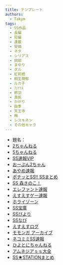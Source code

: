 ```yaml
---
title: テンプレート
authors:
  - Takym
tags:
  - SS作品
  - 長編
  - 短編
  - 連載
  - 安価
  - ネタ
  - シリアス
  - 岡部
  - まゆり
  - ダル
  - 紅莉栖
  - 桐生萌郁
  - ルカ子
  - ﾌｪｲﾘｽ
  - 鈴羽
  - 真帆
  - かがり
  - 由季
  - 天王寺
  - 綯
  - レスキネン
  - その他キャラ
---
```

<!-- このファイルはまとめSS用のテンプレートです。 -->
<!-- 次はここから：https://ssmania.info/category/%e3%82%b7%e3%83%a5%e3%82%bf%e3%82%b2?page=6&sort=s -->
- 題名：
- [2ちゃんねる](http://viper.2ch.sc/test/read.cgi/news4vip/xxx)
- [5ちゃんねる](http://hebi.5ch.net/test/read.cgi/news4vip/xxx)
- [SS速報VIP](https://ex14.vip2ch.com/test/read.cgi/news4ssnip/xxx/)
- [おーぷん2ちゃん](https://hayabusa.open2ch.net/test/read.cgi/news4vip/xxx/)
- [あやめ速報](https://ayamevip.com/archives/xxx.html)
- [ポチッとSS!! SSまとめ](http://potittoss.blog.jp/archives/xxx.html)
- [SS 森きのこ！](http://morikinoko.com/archives/xxx.html)
- [エレファント速報](http://elephant.2chblog.jp/archives/xxx.html)
- [えすえすゲー速報](http://blog.livedoor.jp/h616r825/archives/xxx.html)
- [ホライゾーン](http://horahorazoon.blog134.fc2.com/blog-entry-xxx.html)
- [SS宝庫](http://sshouko.net/blog-entry-xxx.html)
- [SSびより](http://ssbiyori.blog.fc2.com/blog-entry-xxx.html)
- [SSなび](http://ss-navi.com/blog-entry-xxx.html)
- [えすえすログ](http://s2-log.com/archives/xxx.html)
- [モモンガ アーカイブ](http://sslog.ldblog.jp/archives/xxx.html)
- [ネコミミSS速報](http://ssblog614.blog.fc2.com/blog-entry-xxx.html)
- [ひよとにちゃんねる](http://142ch.blog90.fc2.com/blog-entry-xxx.html)
- [アムネジアｓｓ大全](http://amnesiataizen.blog.fc2.com/blog-entry-xxx.html)
- [SS★STATIONまとめ](http://ss-station.2chblog.jp/archives/xxx.html)
